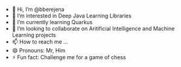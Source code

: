 - 👋 Hi, I’m @bberejena
- 👀 I’m interested in Deep Java Learning Libraries
- 🌱 I’m currently learning Quarkus
- 💞️ I’m looking to collaborate on Aritificial Intelligence and Machine Learning projects
- 📫 How to reach me ...
- 😄 Pronouns: Mr, Him
- ⚡ Fun fact: Challenge me for a game of chess

<!---
bberejena/bberejena is a ✨ special ✨ repository because its `README.md` (this file) appears on your GitHub profile.
You can click the Preview link to take a look at your changes.
--->
